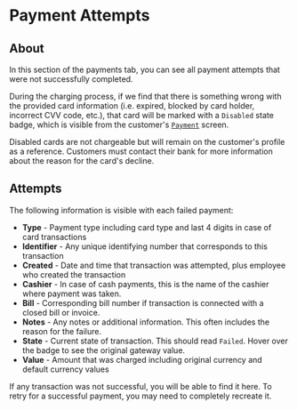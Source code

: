 # Payment Attempts

## About

In this section of the payments tab, you can see all payment attempts that were not successfully completed.

During the charging process, if we find that there is something wrong with the provided card information \(i.e. expired, blocked by card holder, incorrect CVV code, etc.\), that card will be marked with a `Disabled` state badge, which is visible from the customer's [`Payment`](https://mews-systems.gitbook.io/guide/commander/profiles/customer-profile#payments) screen.

Disabled cards are not chargeable but will remain on the customer's profile as a reference. Customers must contact their bank for more information about the reason for the card's decline.

## Attempts

The following information is visible with each failed payment:

* **Type** - Payment type including card type and last 4 digits in case of card transactions
* **Identifier** - Any unique identifying number that corresponds to this transaction
* **Created** - Date and time that transaction was attempted, plus employee who created the transaction
* **Cashier** - In case of cash payments, this is the name of the cashier where payment was taken. 
* **Bill** - Corresponding bill number if transaction is connected with a closed bill or invoice. 
* **Notes** - Any notes or additional information. This often includes the reason for the failure.
* **State** - Current state of transaction. This should read `Failed`. Hover over the badge to see the original gateway value.
* **Value** - Amount that was charged including original currency and default currency values

If any transaction was not successful, you will be able to find it here. To retry for a successful payment, you may need to completely recreate it.

